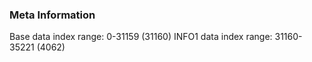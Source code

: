 ### Meta Information

Base data index range: 0-31159 (31160)
INFO1 data index range: 31160-35221 (4062)
